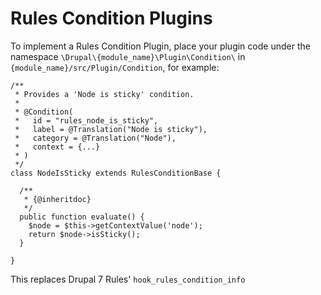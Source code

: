 # Rules Condition Plugins

To implement a Rules Condition Plugin, place your plugin code under the namespace ```\Drupal\{module_name}\Plugin\Condition\``` in ```{module_name}/src/Plugin/Condition```, for example:

```
/**
 * Provides a 'Node is sticky' condition.
 *
 * @Condition(
 *   id = "rules_node_is_sticky",
 *   label = @Translation("Node is sticky"),
 *   category = @Translation("Node"),
 *   context = {...}
 * )
 */
class NodeIsSticky extends RulesConditionBase {

  /**
   * {@inheritdoc}
   */
  public function evaluate() {
    $node = $this->getContextValue('node');
    return $node->isSticky();
  }

}
```
This replaces Drupal 7 Rules' ```hook_rules_condition_info```
